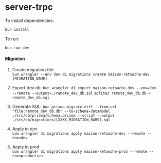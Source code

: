 # server-trpc

To install dependencies:

```bash
bun install
```

To run:

```bash
bun run dev
```

#### Migration

1. Create migration file:  
   `bun wrangler --env dev d1 migrations create maison-retouche-dev [MIGRATION_NAME]`

2. Export dev db:
   `bun wrangler d1 export maison-retouche-dev --env=dev --remote --output=./remote_dev_db.sql`
   `sqlite3 remote_dev_db.db < remote_dev_db.sql`

3. Generate SQL:
   `bun prisma migrate diff --from-url "file:remote_dev_db.db" --to-schema-datamodel ./src/db/prisma/schema.prisma --script --output ./src/db/migrations/[XXXX_MIGRATION_NAME].sql`

4. Apply in dev  
   `bun wrangler d1 migrations apply maison-retouche-dev --remote --env=dev`

5. Apply in prod  
   `bun wrangler d1 migrations apply maison-retouche-prod --remote --env=production`
